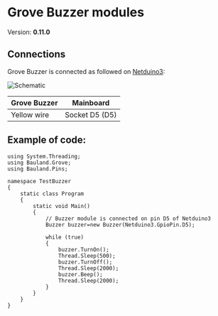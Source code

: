 # Grove Buzzer modules
Version: __0.11.0__

## Connections ##
Grove Buzzer is connected as followed on [Netduino3](http://docs.ghielectronics.com/hardware/legacy_products/gadgeteer/fez_cerberus.html):

![Schematic](Buzzer-Netduino3-with-base-shield.jpg)

Grove Buzzer  | Mainboard
---------------- | ----------
Yellow wire    | Socket D5 (D5)

## Example of code:
```CSharp
using System.Threading;
using Bauland.Grove;
using Bauland.Pins;

namespace TestBuzzer
{
    static class Program
    {
        static void Main()
        {
            // Buzzer module is connected on pin D5 of Netduino3
            Buzzer buzzer=new Buzzer(Netduino3.GpioPin.D5);

            while (true)
            {
                buzzer.TurnOn();
                Thread.Sleep(500);
                buzzer.TurnOff();
                Thread.Sleep(2000);
                buzzer.Beep();
                Thread.Sleep(2000);
            }
        }
    }
}
```
